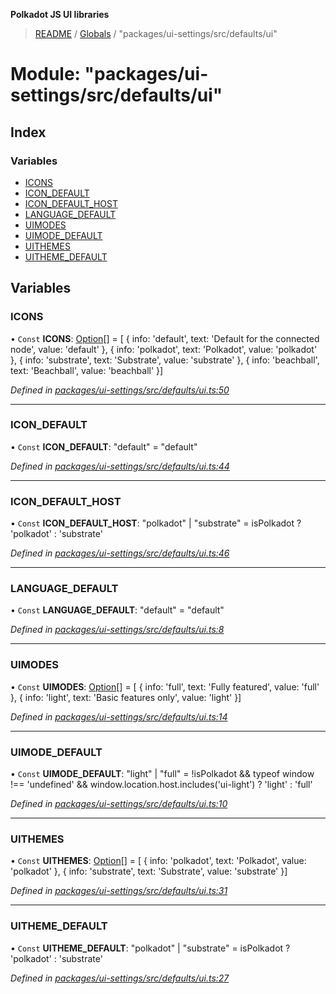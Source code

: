 **Polkadot JS UI libraries**

> [README](../README.md) / [Globals](../globals.md) / "packages/ui-settings/src/defaults/ui"

# Module: "packages/ui-settings/src/defaults/ui"

## Index

### Variables

* [ICONS](_packages_ui_settings_src_defaults_ui_.md#icons)
* [ICON\_DEFAULT](_packages_ui_settings_src_defaults_ui_.md#icon_default)
* [ICON\_DEFAULT\_HOST](_packages_ui_settings_src_defaults_ui_.md#icon_default_host)
* [LANGUAGE\_DEFAULT](_packages_ui_settings_src_defaults_ui_.md#language_default)
* [UIMODES](_packages_ui_settings_src_defaults_ui_.md#uimodes)
* [UIMODE\_DEFAULT](_packages_ui_settings_src_defaults_ui_.md#uimode_default)
* [UITHEMES](_packages_ui_settings_src_defaults_ui_.md#uithemes)
* [UITHEME\_DEFAULT](_packages_ui_settings_src_defaults_ui_.md#uitheme_default)

## Variables

### ICONS

• `Const` **ICONS**: [Option](_packages_ui_settings_src_types_.md#option)[] = [ { info: 'default', text: 'Default for the connected node', value: 'default' }, { info: 'polkadot', text: 'Polkadot', value: 'polkadot' }, { info: 'substrate', text: 'Substrate', value: 'substrate' }, { info: 'beachball', text: 'Beachball', value: 'beachball' }]

*Defined in [packages/ui-settings/src/defaults/ui.ts:50](https://github.com/polkadot-js/ui/blob/fea7424a/packages/ui-settings/src/defaults/ui.ts#L50)*

___

### ICON\_DEFAULT

• `Const` **ICON\_DEFAULT**: \"default\" = "default"

*Defined in [packages/ui-settings/src/defaults/ui.ts:44](https://github.com/polkadot-js/ui/blob/fea7424a/packages/ui-settings/src/defaults/ui.ts#L44)*

___

### ICON\_DEFAULT\_HOST

• `Const` **ICON\_DEFAULT\_HOST**: \"polkadot\" \| \"substrate\" = isPolkadot ? 'polkadot' : 'substrate'

*Defined in [packages/ui-settings/src/defaults/ui.ts:46](https://github.com/polkadot-js/ui/blob/fea7424a/packages/ui-settings/src/defaults/ui.ts#L46)*

___

### LANGUAGE\_DEFAULT

• `Const` **LANGUAGE\_DEFAULT**: \"default\" = "default"

*Defined in [packages/ui-settings/src/defaults/ui.ts:8](https://github.com/polkadot-js/ui/blob/fea7424a/packages/ui-settings/src/defaults/ui.ts#L8)*

___

### UIMODES

• `Const` **UIMODES**: [Option](_packages_ui_settings_src_types_.md#option)[] = [ { info: 'full', text: 'Fully featured', value: 'full' }, { info: 'light', text: 'Basic features only', value: 'light' }]

*Defined in [packages/ui-settings/src/defaults/ui.ts:14](https://github.com/polkadot-js/ui/blob/fea7424a/packages/ui-settings/src/defaults/ui.ts#L14)*

___

### UIMODE\_DEFAULT

• `Const` **UIMODE\_DEFAULT**: \"light\" \| \"full\" = !isPolkadot && typeof window !== 'undefined' && window.location.host.includes('ui-light') ? 'light' : 'full'

*Defined in [packages/ui-settings/src/defaults/ui.ts:10](https://github.com/polkadot-js/ui/blob/fea7424a/packages/ui-settings/src/defaults/ui.ts#L10)*

___

### UITHEMES

• `Const` **UITHEMES**: [Option](_packages_ui_settings_src_types_.md#option)[] = [ { info: 'polkadot', text: 'Polkadot', value: 'polkadot' }, { info: 'substrate', text: 'Substrate', value: 'substrate' }]

*Defined in [packages/ui-settings/src/defaults/ui.ts:31](https://github.com/polkadot-js/ui/blob/fea7424a/packages/ui-settings/src/defaults/ui.ts#L31)*

___

### UITHEME\_DEFAULT

• `Const` **UITHEME\_DEFAULT**: \"polkadot\" \| \"substrate\" = isPolkadot ? 'polkadot' : 'substrate'

*Defined in [packages/ui-settings/src/defaults/ui.ts:27](https://github.com/polkadot-js/ui/blob/fea7424a/packages/ui-settings/src/defaults/ui.ts#L27)*
